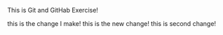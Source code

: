 This is Git and GitHab Exercise!

this is the change I make!
this is the new change!
this is second change!